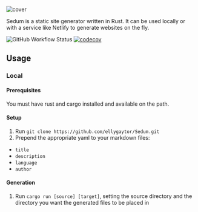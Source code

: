 ![cover](https://user-images.githubusercontent.com/33349740/135699024-5e643074-e58e-4b9a-bbaf-2ea1501b3ff6.png)

Sedum is a static site generator written in Rust. It can be used locally or with a service like Netlify to generate websites on the fly.

![GitHub Workflow Status](https://img.shields.io/github/workflow/status/ellygaytor/Sedum/Rust) [![codecov](https://codecov.io/gh/ellygaytor/Sedum/branch/main/graph/badge.svg?token=7QNP00NYOC)](https://codecov.io/gh/ellygaytor/Sedum)

## Usage

### Local

#### Prerequisites
You must have rust and cargo installed and available on the path.

#### Setup
1. Run `git clone https://github.com/ellygaytor/Sedum.git`
2. Prepend the appropriate yaml to your markdown files:
  - `title`
  - `description`
  - `language`
  - `author`

#### Generation
1. Run `cargo run [source] [target]`, setting the source directory and the directory you want the generated files to be placed in
